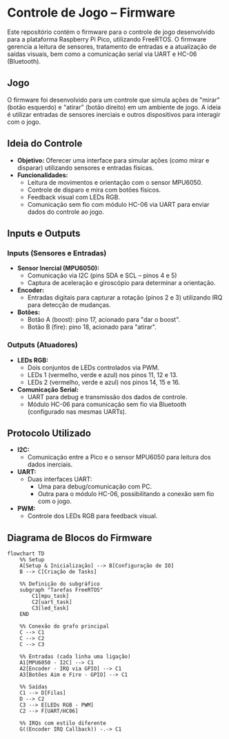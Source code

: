 # Controle de Jogo – Firmware

Este repositório contém o firmware para o controle de jogo desenvolvido para a plataforma Raspberry Pi Pico, utilizando FreeRTOS. O firmware gerencia a leitura de sensores, tratamento de entradas e a atualização de saídas visuais, bem como a comunicação serial via UART e HC-06 (Bluetooth).

## Jogo
O firmware foi desenvolvido para um controle que simula ações de "mirar" (botão esquerdo) e "atirar" (botão direito) em um ambiente de jogo. A ideia é utilizar entradas de sensores inerciais e outros dispositivos para interagir com o jogo.

## Ideia do Controle
- **Objetivo:** Oferecer uma interface para simular ações (como mirar e disparar) utilizando sensores e entradas físicas.
- **Funcionalidades:**  
  - Leitura de movimentos e orientação com o sensor MPU6050.
  - Controle de disparo e mira com botões físicos.
  - Feedback visual com LEDs RGB.
  - Comunicação sem fio com módulo HC-06 via UART para enviar dados do controle ao jogo.

## Inputs e Outputs
### Inputs (Sensores e Entradas)
- **Sensor Inercial (MPU6050):**  
  - Comunicação via I2C (pins SDA e SCL – pinos 4 e 5)
  - Captura de aceleração e giroscópio para determinar a orientação.
- **Encoder:**  
  - Entradas digitais para capturar a rotação (pinos 2 e 3) utilizando IRQ para detecção de mudanças.
- **Botões:**  
  - Botão A (boost): pino 17, acionado para "dar o boost".
  - Botão B (fire): pino 18, acionado para "atirar".

### Outputs (Atuadores)
- **LEDs RGB:**  
  - Dois conjuntos de LEDs controlados via PWM.  
  - LEDs 1 (vermelho, verde e azul) nos pinos 11, 12 e 13.
  - LEDs 2 (vermelho, verde e azul) nos pinos 14, 15 e 16.
- **Comunicação Serial:**  
  - UART para debug e transmissão dos dados de controle.
  - Módulo HC-06 para comunicação sem fio via Bluetooth (configurado nas mesmas UARTs).

## Protocolo Utilizado
- **I2C:**  
  - Comunicação entre a Pico e o sensor MPU6050 para leitura dos dados inerciais.
- **UART:**  
  - Duas interfaces UART:  
    - Uma para debug/comunicação com PC.
    - Outra para o módulo HC-06, possibilitando a conexão sem fio com o jogo.
- **PWM:**  
  - Controle dos LEDs RGB para feedback visual.

## Diagrama de Blocos do Firmware

```mermaid
flowchart TD
    %% Setup
    A[Setup & Inicialização] --> B[Configuração de IO]
    B --> C[Criação de Tasks]

    %% Definição do subgráfico
    subgraph "Tarefas FreeRTOS"
        C1[mpu_task]
        C2[uart_task]
        C3[led_task]
    END

    %% Conexão do grafo principal
    C --> C1
    C --> C2
    C --> C3

    %% Entradas (cada linha uma ligação)
    A1[MPU6050 - I2C] --> C1
    A2[Encoder - IRQ via GPIO] --> C1
    A3[Botões Aim e Fire - GPIO] --> C1

    %% Saídas
    C1 --> D[Filas]
    D --> C2
    C3 --> E[LEDs RGB - PWM]
    C2 --> F[UART/HC06]

    %% IRQs com estilo diferente
    G((Encoder IRQ Callback)) -.-> C1
```